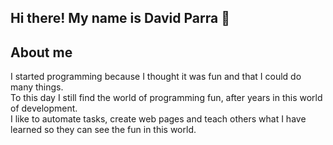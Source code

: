 ## Hi there! My name is David Parra 👋

## About me
I started programming because I thought it was fun and that I could do many things.  
To this day I still find the world of programming fun, after years in this world of development.  
I like to automate tasks, create web pages and teach others what I have learned so they can see the fun in this world.  

<!--
**DavidRParra/DavidRParra** is a ✨ _special_ ✨ repository because its `README.md` (this file) appears on your GitHub profile.

Here are some ideas to get you started:

- 🔭 I’m currently working on ...
- 🌱 I’m currently learning ...
- 👯 I’m looking to collaborate on ...
- 🤔 I’m looking for help with ...
- 💬 Ask me about ...
- 📫 How to reach me: ...
- 😄 Pronouns: ...
- ⚡ Fun fact: ...
-->

